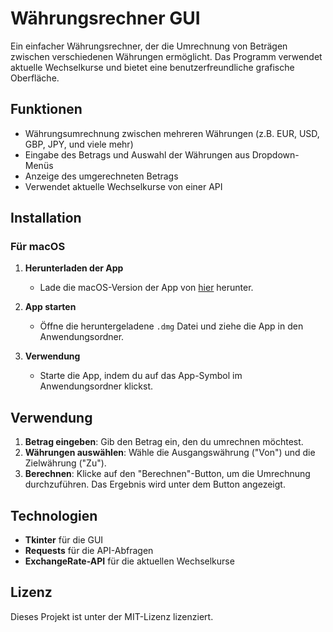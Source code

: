 # Währungsrechner GUI

Ein einfacher Währungsrechner, der die Umrechnung von Beträgen zwischen verschiedenen Währungen ermöglicht. Das Programm verwendet aktuelle Wechselkurse und bietet eine benutzerfreundliche grafische Oberfläche.

## Funktionen

- Währungsumrechnung zwischen mehreren Währungen (z.B. EUR, USD, GBP, JPY, und viele mehr)
- Eingabe des Betrags und Auswahl der Währungen aus Dropdown-Menüs
- Anzeige des umgerechneten Betrags
- Verwendet aktuelle Wechselkurse von einer API

## Installation

### Für macOS

1. **Herunterladen der App**

   - Lade die macOS-Version der App von [hier](link-zur-macos-app) herunter.

2. **App starten**

   - Öffne die heruntergeladene `.dmg` Datei und ziehe die App in den Anwendungsordner.

3. **Verwendung**
   - Starte die App, indem du auf das App-Symbol im Anwendungsordner klickst.

## Verwendung

1. **Betrag eingeben**: Gib den Betrag ein, den du umrechnen möchtest.
2. **Währungen auswählen**: Wähle die Ausgangswährung ("Von") und die Zielwährung ("Zu").
3. **Berechnen**: Klicke auf den "Berechnen"-Button, um die Umrechnung durchzuführen. Das Ergebnis wird unter dem Button angezeigt.

## Technologien

- **Tkinter** für die GUI
- **Requests** für die API-Abfragen
- **ExchangeRate-API** für die aktuellen Wechselkurse

## Lizenz

Dieses Projekt ist unter der MIT-Lizenz lizenziert.
